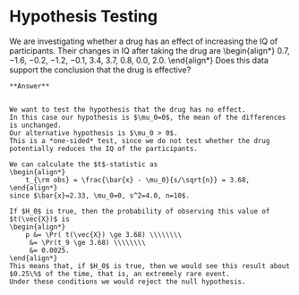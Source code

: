 # Hypothesis Testing


We are investigating whether a drug has an effect of increasing the IQ of participants.
Their changes in IQ after taking the drug are
\begin{align*}
    0.7, −1.6, −0.2, −1.2, −0.1, 3.4, 3.7, 0.8, 0.0, 2.0.
\end{align*}
Does this data support the conclusion that the drug is effective? 

````{toggle} Click to reveal answer
**Answer**


We want to test the hypothesis that the drug has no effect.
In this case our hypothesis is $\mu_0=0$, the mean of the differences is unchanged.
Our alternative hypothesis is $\mu_0 > 0$.
This is a *one-sided* test, since we do not test whether the drug potentially reduces the IQ of the participants.

We can calculate the $t$-statistic as 
\begin{align*}
    t_{\rm obs} = \frac{\bar{x} - \mu_0}{s/\sqrt{n}} = 3.68,
\end{align*}
since $\bar{x}=2.33, \mu_0=0, s^2=4.0, n=10$.

If $H_0$ is true, then the probability of observing this value of $t(\vec{X})$ is
\begin{align*}
    p &= \Pr( t(\vec{X}) \ge 3.68) \\\\\\\\
     &= \Pr(t_9 \ge 3.68) \\\\\\\\
     &= 0.0025.
\end{align*} 
This means that, if $H_0$ is true, then we would see this result about $0.25\%$ of the time, that is, an extremely rare event.
Under these conditions we would reject the null hypothesis.


````




